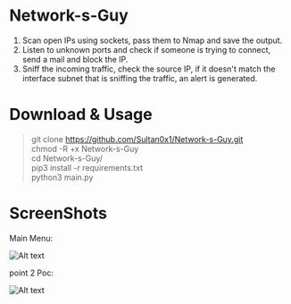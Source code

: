 # Network-s-Guy 

1) Scan open IPs using sockets, pass them to Nmap and save the output. 
2) Listen to unknown ports and check if someone is trying to connect, send a mail and block the IP.  
3) Sniff the incoming traffic, check the source IP, if it doesn't match the interface subnet that is sniffing the traffic, an alert is generated. 

# Download & Usage
> git clone https://github.com/Sultan0x1/Network-s-Guy.git  
> chmod -R +x Network-s-Guy   
> cd Network-s-Guy/   
> pip3 install -r requirements.txt   
> python3 main.py  

# ScreenShots
Main Menu:   

![Alt text](https://raw.githubusercontent.com/Sultan0x1/Network-s-Guy/main/ScreenShots/main.PNG?raw=true "Main Menu")

point 2 Poc:  

![Alt text](https://github.com/Sultan0x1/Network-s-Guy/blob/main/ScreenShots/point2_poc.PNG?raw=true "point2 poc")

